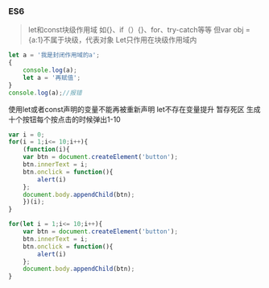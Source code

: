### ES6
>let和const块级作用域
>如{}、if（）{}、for、try-catch等等
>但var obj = {a:1}不属于块级，代表对象
Let只作用在块级作用域内
``` javascript
let a = '我是封闭作用域的a';
{
    console.log(a);
    let a = '再赋值';
}
console.log(a);//报错
```
使用let或者const声明的变量不能再被重新声明
let不存在变量提升
暂存死区
生成十个按钮每个按点击的时候弹出1-10
```javascript
var i = 0;
for(i = 1;i<= 10;i++){
	(function(i){
	var btn = document.createElement('button');
	btn.innerText = i;
	btn.onclick = function(){
		alert(i)
	};
	document.body.appendChild(btn);
	})(i);
}

for(let i = 1;i<= 10;i++){ 
    var btn = document.createElement('button'); 
    btn.innerText = i; 
    btn.onclick = function(){ 
	    alert(i)
    }; 
    document.body.appendChild(btn);
}
```